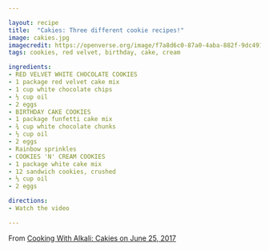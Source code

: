 ```yaml
---

layout: recipe
title:  "Cakies: Three different cookie recipes!"
image: cakies.jpg
imagecredit: https://openverse.org/image/f7a8d6c0-87a0-4aba-882f-9dc4911f4a99
tags: cookies, red velvet, birthday, cake, cream

ingredients:
- RED VELVET WHITE CHOCOLATE COOKIES
- 1 package red velvet cake mix
- 1 cup white chocolate chips
- ½ cup oil
- 2 eggs
- BIRTHDAY CAKE COOKIES
- 1 package funfetti cake mix
- ¾ cup white chocolate chunks
- ⅓ cup oil
- 2 eggs
- Rainbow sprinkles
- COOKIES 'N' CREAM COOKIES
- 1 package white cake mix
- 12 sandwich cookies, crushed
- ⅓ cup oil
- 2 eggs

directions:
- Watch the video

---
```



From [Cooking With Alkali: Cakies on June 25, 2017](https://www.youtube.com/watch?v=-tG1p9NTrUk&list=PLQYPT6tB8lNZiHXGgc2kKrcj1FABFiiek&index=17)

